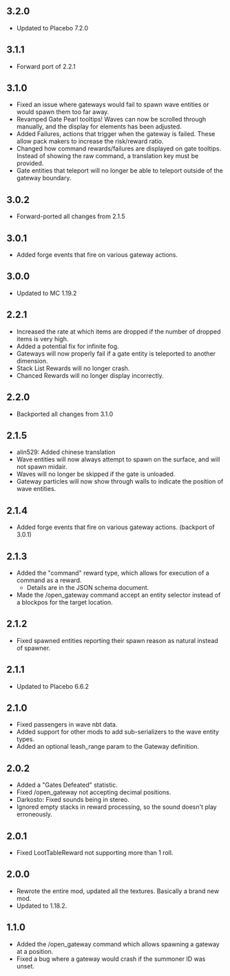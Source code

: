 ## 3.2.0
* Updated to Placebo 7.2.0

## 3.1.1
* Forward port of 2.2.1

## 3.1.0
* Fixed an issue where gateways would fail to spawn wave entities or would spawn them too far away.
* Revamped Gate Pearl tooltips! Waves can now be scrolled through manually, and the display for elements has been adjusted.
* Added Failures, actions that trigger when the gateway is failed. These allow pack makers to increase the risk/reward ratio.
* Changed how command rewards/failures are displayed on gate tooltips. Instead of showing the raw command, a translation key must be provided.
* Gate entities that teleport will no longer be able to teleport outside of the gateway boundary.

## 3.0.2
* Forward-ported all changes from 2.1.5

## 3.0.1
* Added forge events that fire on various gateway actions.

## 3.0.0
* Updated to MC 1.19.2

## 2.2.1
* Increased the rate at which items are dropped if the number of dropped items is very high.
* Added a potential fix for infinite fog.
* Gateways will now properly fail if a gate entity is teleported to another dimension.
* Stack List Rewards will no longer crash.
* Chanced Rewards will no longer display incorrectly.

## 2.2.0
* Backported all changes from 3.1.0

## 2.1.5
* alin529: Added chinese translation
* Wave entities will now always attempt to spawn on the surface, and will not spawn midair.
* Waves will no longer be skipped if the gate is unloaded.
* Gateway particles will now show through walls to indicate the position of wave entities.

## 2.1.4
* Added forge events that fire on various gateway actions. (backport of 3.0.1)

## 2.1.3
* Added the "command" reward type, which allows for execution of a command as a reward.
  * Details are in the JSON schema document.
* Made the /open_gateway command accept an entity selector instead of a blockpos for the target location.

## 2.1.2
* Fixed spawned entities reporting their spawn reason as natural instead of spawner.

## 2.1.1
* Updated to Placebo 6.6.2

## 2.1.0
* Fixed passengers in wave nbt data.
* Added support for other mods to add sub-serializers to the wave entity types.
* Added an optional leash_range param to the Gateway definition.

## 2.0.2
* Added a "Gates Defeated" statistic.
* Fixed /open_gateway not accepting decimal positions.
* Darkosto: Fixed sounds being in stereo.
* Ignored empty stacks in reward processing, so the sound doesn't play erroneously.

## 2.0.1
* Fixed LootTableReward not supporting more than 1 roll.

## 2.0.0
* Rewrote the entire mod, updated all the textures.  Basically a brand new mod.
* Updated to 1.18.2.

## 1.1.0
* Added the /open_gateway command which allows spawning a gateway at a position.
* Fixed a bug where a gateway would crash if the summoner ID was unset.